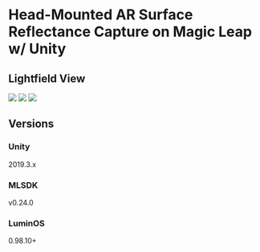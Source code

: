 # Head-Mounted AR Surface Reflectance Capture on Magic Leap w/ Unity 

## Lightfield View
![](https://github.com/clillianhong/SurfaceReflectanceCapture/blob/main/Assets/_media_/lightfield_full.jpg)
![](https://github.com/clillianhong/SurfaceReflectanceCapture/blob/main/Assets/_media_/lightfield_previews.jpg)
![](https://github.com/clillianhong/SurfaceReflectanceCapture/blob/main/Assets/_media_/lightfield_blank.jpg)

## Versions

### Unity

2019.3.x

### MLSDK

v0.24.0

### LuminOS

0.98.10+

